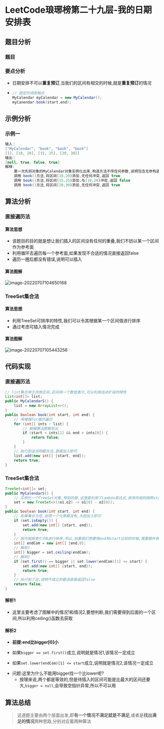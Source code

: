# LeetCode琅琊榜第二十九层-我的日期安排表

## 题目分析

### 题目

### 要点分析

- 日期安排不可以**重复预订**,当我们的区间有相交的时候,就是**重复预订**的情况

- ```Java
  // 固定的调用格式
  MyCalendar myCalendar = new MyCalendar();
  myCanendar.book(start,end);
  ```

## 示例分析

### 示例一

```Java
输入：
["MyCalendar", "book", "book", "book"]
[[], [10, 20], [15, 25], [20, 30]]
输出：
[null, true, false, true]
解释:
	第一次先将对象的MyCalendar对象实例化出来,构造方法不传任何参数,说明包含无参构造,也不需要有参构造
	调用 book()方法,将区间[10,20)添加,无任何冲突,返回 true
	调用 book()方法,将区间[15,25)添加,与[10,20)冲突,返回 false
	调用 book()方法,将区间[20,30)添加,无任何冲突,返回 true                    
```

## 算法分析

### 直接遍历法

#### 算法思想

- 该题目的目的就是想让我们插入的区间没有任何的重叠,我们不妨以某一个区间作为参考面
- 利用循环去遍历每一个参考面,如果发现不合适的情况直接返回false
- 遍历一圈后都没有错误,说明可以插入

#### 算法图解

![image-20220707104650168](../暂存图片/image-20220707104650168.png)

### TreeSet集合法

#### 算法思想

- 利用TreeSet可排序的特性,我们可以令其根据某一个区间值进行排序
- 通过考虑可插入情况完成

#### 算法图解

![image-20220707105443256](../暂存图片/image-20220707105443256.png)

## 代码实现

### 直接遍历法

```java
// list集合用于存放区间,区间用一个数组表示,可以利用自动扩容的特性
List<int[]> list;
public MyCalendarS() {
    list = new ArrayList<>();
}
public boolean book(int start, int end) {
    // 用增强for循环遍历
    for (int[] ints : list) {
        // 根据算法图解写出
        if (start < ints[1] && end > ints[0]) {
            return false;
        }
    }
    // 执行到这说明都合法,直接加入即可
    list.add(new int[] {start, end});
    return true;
}
```

### TreeSet集合法

```Java
TreeSet<int[]> set;
public MyCalendarS() {
    // 实例化一个TreeSet对象,特别的是,这里面利用了Lambda表达式,排序的规则按照start排序,与图解相似
    set = new TreeSet<>((o1,o2) -> o1[0] - o2[0]);
}
public boolean book(int start, int end) {
    // 如果集合为空,说明一个元素都没有,大胆加入即可
    if (set.isEmpty()) {
        set.add(new int[] {start, end});
        return true;
    }
    // 因为按照索引为0进行排序,所以,如果我们想要用end和start比较的时候,需要额外有一个数组,end放在索引为0处
    int[] endCom = new int[] {end,0};
    // 解析1
    int[] bigger = set.ceiling(endCom);
    // 解析2
    if (set.first() == bigger || set.lower(endCom)[1] <= start) {
        set.add(new int[] {start, end});
        return true;
    }
    // 执行到了这,说明不成立的都没直接返回false
    return false;
}
```

#### 解析1

- 这里主要考虑了图解中的情况1和情况2,要想判断,我们需要得到后面的一个区间,所以利用ceiling()函数去获取

[^ceiling()]:天花板函数,根据索引为0,返回一个比他大的且在比他大的元素中最小的数组

#### 解析2

- **前提:end比bigger[0]小**

- 如果`bigger == set.first()`成立,说明就是情况1,该情况一定成立

[^first()]:返回根据索引为0,最小的数组

- 如果`set.lower(endCom)[1] <= start`成立,说明就是情况2,该情况一定成立

[^lower()]:返回的是根据索引为0比这个区间小的且是比他小的区间中最大的区间

- 问题:这里为什么不能用bigger找一个比lower呢?
  - 按理来说,两个都是等效的,但是待插入的区间可能是比最大的区间还要大,`bigger = null`,会导致空指针异常,所以不可以用

## 算法总结

> ​	这道题主要由两个层面出发,即**有一个情况不满足就是不满足**,或者是**找出满足的情况**两种思路,分别对应着两种算法
